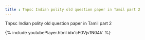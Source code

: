 ```yaml
---
title : Tnpsc Indian polity old question paper in Tamil part 2
---
```


Tnpsc Indian polity old question paper in Tamil part 2



{% include youtubePlayer.html id='cF0Vjv1N04k' %}
